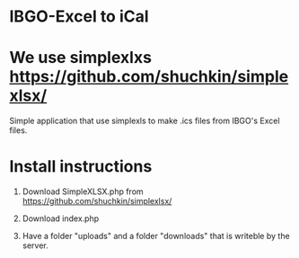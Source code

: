 # IBGO-Excel to iCal

# We use simplexlxs https://github.com/shuchkin/simplexlsx/ 

Simple application that use simplexls to make .ics files from IBGO's Excel files.

# Install instructions
1. Download SimpleXLSX.php from https://github.com/shuchkin/simplexlsx/ 

2. Download index.php

3. Have a folder "uploads" and a folder "downloads" that is writeble by the server.
